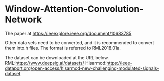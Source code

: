# Window-Attention-Convolution-Network

The paper at https://ieeexplore.ieee.org/document/10683785

Other data sets need to be converted, and it is recommended to convert them into.h files. The format is referred to RML2018.01a.

The dataset can be downloaded at the URL below.
RML:https://www.deepsig.ai/datasets/
Hisarmod:https://ieee-dataport.org/open-access/hisarmod-new-challenging-modulated-signals-dataset
